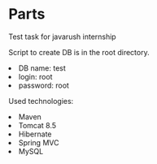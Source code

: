 # Parts
Test task for javarush internship

Script to create DB is in the root directory.

<li>DB name:    test
<li>login:      root
<li>password:   root

Used technologies:
<li>Maven
<li>Tomcat 8.5
<li>Hibernate
<li>Spring MVC
<li>MySQL